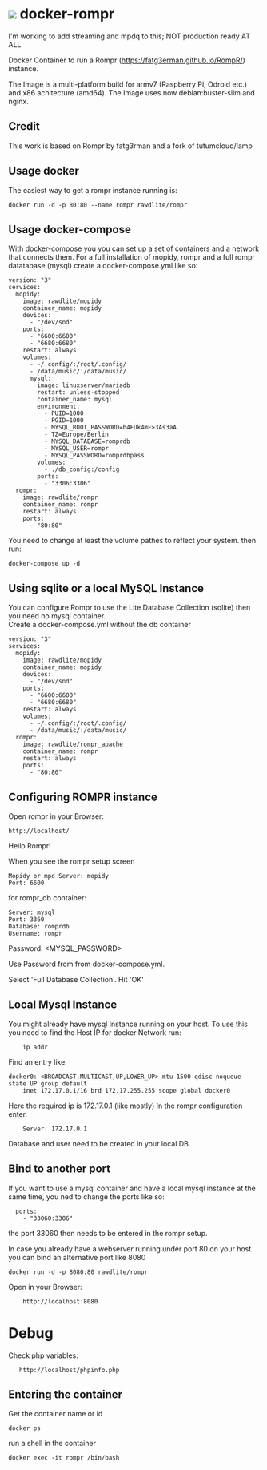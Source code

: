[![](https://images.microbadger.com/badges/image/rawdlite/rompr.svg)](https://microbadger.com/images/rawdlite/rompr "Get your own image badge on microbadger.com")
docker-rompr
=================

I'm working to add streaming and mpdq to this; NOT production ready AT ALL


Docker Container to run a Rompr (https://fatg3erman.github.io/RompR/) instance.

The Image is a multi-platform build for armv7 (Raspberry Pi, Odroid etc.) and x86 achitecture (amd64).
The Image uses now debian:buster-slim and nginx.

Credit
------

This work is based on Rompr by fatg3rman and a fork of tutumcloud/lamp

Usage docker
------------
The easiest way to get a rompr instance running is:

	docker run -d -p 80:80 --name rompr rawdlite/rompr


Usage docker-compose
---------------------------------
With docker-compose you you can set up a set of containers and a network that connects them.
For a full installation of mopidy, rompr and a full rompr datatabase (mysql)
create a docker-compose.yml like so:


	version: "3"
	services:
	  mopidy:
	    image: rawdlite/mopidy
	    container_name: mopidy
	    devices:
	      - "/dev/snd"
	    ports:
	      - "6600:6600"
	      - "6680:6680"
	    restart: always
	    volumes:
	      - ~/.config/:/root/.config/
	      - /data/music/:/data/music/
          mysql:
            image: linuxserver/mariadb
            restart: unless-stopped
            container_name: mysql
            environment:
              - PUID=1000
              - PGID=1000
              - MYSQL_ROOT_PASSWORD=b4FUk4mF>3As3aA
              - TZ=Europe/Berlin
              - MYSQL_DATABASE=romprdb
              - MYSQL_USER=rompr
              - MYSQL_PASSWORD=romprdbpass
            volumes:
              - ./db_config:/config
            ports:
              - "3306:3306"
	  rompr:
	    image: rawdlite/rompr
	    container_name: rompr
	    restart: always
	    ports:
	      - "80:80"



You need to change at least the volume pathes to reflect your system.
then run:

	docker-compose up -d


Using sqlite or a local MySQL Instance
------------------------------------------

You can configure Rompr to use the Lite Database Collection (sqlite)
then you need no mysql container.  
Create a docker-compose.yml without the db container


	version: "3"
	services:
	  mopidy:
	    image: rawdlite/mopidy
	    container_name: mopidy
	    devices:
	      - "/dev/snd"
	    ports:
	      - "6600:6600"
	      - "6680:6680"
	    restart: always
	    volumes:
	      - ~/.config/:/root/.config/
	      - /data/music/:/data/music/
	  rompr:
	    image: rawdlite/rompr_apache
	    container_name: rompr
	    restart: always
	    ports:
	      - "80:80"



Configuring ROMPR instance
------------------------------

Open rompr in your Browser:

	http://localhost/

Hello Rompr!

When you see the rompr setup screen

	Mopidy or mpd Server: mopidy
	Port: 6600

for rompr_db container:

	Server: mysql
	Port: 3360
	Database: romprdb
	Username: rompr
  Password: <MYSQL_PASSWORD>

Use Password from from docker-compose.yml.

Select 'Full Database Collection'.
Hit 'OK'


Local Mysql Instance
--------------------
You might already have mysql Instance running on your host.
To use this you need to find the Host IP for docker Network
run:

        ip addr

Find an entry like:

	docker0: <BROADCAST,MULTICAST,UP,LOWER_UP> mtu 1500 qdisc noqueue state UP group default
    	inet 172.17.0.1/16 brd 172.17.255.255 scope global docker0

Here the required ip is 172.17.0.1 (like mostly)
In the rompr configuration enter.

        Server: 172.17.0.1

Database and user need to be created in your local DB.

Bind to another port
-----------------------------
If you want to use a mysql container and have a local mysql instance at the same time, you ned to change the ports like so:

      ports:
        - "33060:3306"

the port 33060 then needs to be entered in the rompr setup.

In case you already have a webserver running under port 80 on your host you can bind an alternative port like 8080

	docker run -d -p 8080:80 rawdlite/rompr

Open in your Browser:

        http://localhost:8080

Debug
=====

Check php variables:

       http://localhost/phpinfo.php

Entering the container
-------------------------------

Get the container name or id

	docker ps

run a shell in the container

	docker exec -it rompr /bin/bash
